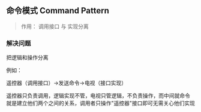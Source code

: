 ## 命令模式 Command Pattern

> 作用：  调用接口 与 实现分离 

### 解决问题

把逻辑和操作分离

例如：

遥控器（调用接口）->发送命令->电视（接口实现）

遥控器只负责调用，逻辑实现不管，电视只管逻辑，不负责操作，而中间就命令 就是建立他们两个之间的关系，调用者只操作"遥控器"接口即可无需关心他们实现

